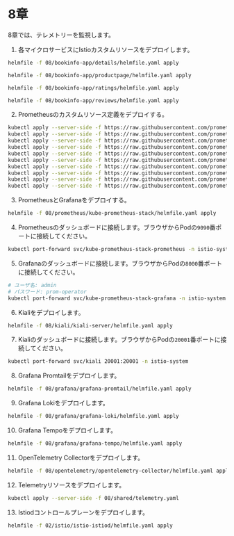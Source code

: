 # 8章

8章では、テレメトリーを監視します。

1. 各マイクロサービスにIstioカスタムリソースをデプロイします。

```bash
helmfile -f 08/bookinfo-app/details/helmfile.yaml apply

helmfile -f 08/bookinfo-app/productpage/helmfile.yaml apply

helmfile -f 08/bookinfo-app/ratings/helmfile.yaml apply

helmfile -f 08/bookinfo-app/reviews/helmfile.yaml apply
```

2. Prometheusのカスタムリソース定義をデプロイする。

```bash
kubectl apply --server-side -f https://raw.githubusercontent.com/prometheus-operator/prometheus-operator/v0.79.0/example/prometheus-operator-crd/monitoring.coreos.com_alertmanagerconfigs.yaml
kubectl apply --server-side -f https://raw.githubusercontent.com/prometheus-operator/prometheus-operator/v0.79.0/example/prometheus-operator-crd/monitoring.coreos.com_alertmanagers.yaml
kubectl apply --server-side -f https://raw.githubusercontent.com/prometheus-operator/prometheus-operator/v0.79.0/example/prometheus-operator-crd/monitoring.coreos.com_podmonitors.yaml
kubectl apply --server-side -f https://raw.githubusercontent.com/prometheus-operator/prometheus-operator/v0.79.0/example/prometheus-operator-crd/monitoring.coreos.com_probes.yaml
kubectl apply --server-side -f https://raw.githubusercontent.com/prometheus-operator/prometheus-operator/v0.79.0/example/prometheus-operator-crd/monitoring.coreos.com_prometheusagents.yaml
kubectl apply --server-side -f https://raw.githubusercontent.com/prometheus-operator/prometheus-operator/v0.79.0/example/prometheus-operator-crd/monitoring.coreos.com_prometheuses.yaml
kubectl apply --server-side -f https://raw.githubusercontent.com/prometheus-operator/prometheus-operator/v0.79.0/example/prometheus-operator-crd/monitoring.coreos.com_prometheusrules.yaml
kubectl apply --server-side -f https://raw.githubusercontent.com/prometheus-operator/prometheus-operator/v0.79.0/example/prometheus-operator-crd/monitoring.coreos.com_scrapeconfigs.yaml
kubectl apply --server-side -f https://raw.githubusercontent.com/prometheus-operator/prometheus-operator/v0.79.0/example/prometheus-operator-crd/monitoring.coreos.com_servicemonitors.yaml
kubectl apply --server-side -f https://raw.githubusercontent.com/prometheus-operator/prometheus-operator/v0.79.0/example/prometheus-operator-crd/monitoring.coreos.com_thanosrulers.yaml
```

3. PrometheusとGrafanaをデプロイする。

```bash
helmfile -f 08/prometheus/kube-prometheus-stack/helmfile.yaml apply
```

4. Prometheusのダッシュボードに接続します。ブラウザからPodの`9090`番ポートに接続してください。

```bash
kubectl port-forward svc/kube-prometheus-stack-prometheus -n istio-system 9090:9090
```

5. Grafanaのダッシュボードに接続します。ブラウザからPodの`8000`番ポートに接続してください。

```bash
# ユーザ名: admin
# パスワード: prom-operator
kubectl port-forward svc/kube-prometheus-stack-grafana -n istio-system 8000:80
```

6. Kialiをデプロイします。

```bash
helmfile -f 08/kiali/kiali-server/helmfile.yaml apply
```

7. Kialiのダッシュボードに接続します。ブラウザからPodの`20001`番ポートに接続してください。

```bash
kubectl port-forward svc/kiali 20001:20001 -n istio-system
```

8. Grafana Promtailをデプロイします。

```bash
helmfile -f 08/grafana/grafana-promtail/helmfile.yaml apply
```

9. Grafana Lokiをデプロイします。

```bash
helmfile -f 08/grafana/grafana-loki/helmfile.yaml apply
```

10. Grafana Tempoをデプロイします。

```bash
helmfile -f 08/grafana/grafana-tempo/helmfile.yaml apply
```

11. OpenTelemetry Collectorをデプロイします。

```bash
helmfile -f 08/opentelemetry/opentelemetry-collector/helmfile.yaml apply
```

12. Telemetryリソースをデプロイします。

```bash
kubectl apply --server-side -f 08/shared/telemetry.yaml
```

13. Istiodコントロールプレーンをデプロイします。

```bash
helmfile -f 02/istio/istio-istiod/helmfile.yaml apply
```
